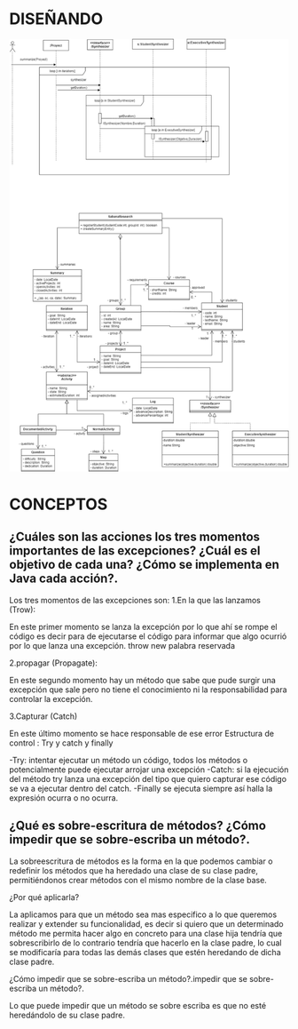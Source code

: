 # DISEÑANDO

![img_1.png](img_1.png)

# CONCEPTOS

## ¿Cuáles son las acciones los tres momentos importantes de las excepciones? ¿Cuál es el objetivo de cada una? ¿Cómo se implementa en Java cada acción?.
Los tres momentos de las excepciones son:
1.En la que las lanzamos (Trow):

En este primer momento se lanza la excepción por lo que ahí se rompe el código es decir para de ejecutarse el código para informar que algo ocurrió por lo que lanza una excepción.
throw new palabra reservada

2.propagar (Propagate):

En este segundo momento hay un método que sabe que pude surgir una excepción que sale pero no tiene el conocimiento ni la responsabilidad para controlar la excepción.

3.Capturar (Catch)

En este último momento se hace responsable de ese error
Estructura de control : Try y catch y finally

-Try: intentar ejecutar un método un código, todos los métodos o potencialmente puede ejecutar  arrojar una excepción
-Catch: si la ejecución del método try lanza una excepción del tipo que quiero capturar ese código se va a ejecutar dentro del catch.
-Finally se ejecuta siempre así halla la expresión ocurra o no ocurra.

## ¿Qué es sobre-escritura de métodos? ¿Cómo impedir que se sobre-escriba un método?.

La sobreescritura de métodos es la forma en la que podemos cambiar o redefinir los métodos que ha heredado una clase de su clase padre, permitiéndonos crear métodos con el mismo nombre de la clase base.

¿Por qué aplicarla?

La aplicamos para que un método sea mas especifico a lo que queremos realizar y extender su funcionalidad, es decir si quiero que un determinado método me permita hacer algo en concreto para una clase hija tendría que sobrescribirlo de lo contrario tendría que hacerlo en la clase padre, lo cual se modificaría para todas las demás clases que estén heredando de dicha clase padre.

¿Cómo impedir que se sobre-escriba un método?.impedir que se sobre-escriba un método?.

Lo que puede impedir que un método se sobre escriba es que no esté heredándolo de su clase padre.